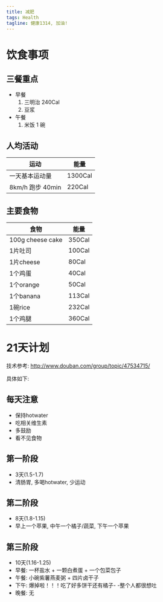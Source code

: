 ```yaml
---
title: 减肥
tags: Health
tagline: 健康1314, 加油!
---
```


# 饮食事项

## 三餐重点

- 早餐
    1. 三明治 240Cal
    2. 豆浆
- 午餐
    1. 米饭 1 碗

## 人均活动
| 运动             |   能量 |
|------------------|--------|
| 一天基本运动量   | 1300Cal|
| 8km/h 跑步 40min | 220Cal |


## 主要食物

| 食物             |   能量 |
|------------------|--------|
| 100g cheese cake | 350Cal |
| 1片吐司          | 100Cal |
| 1片cheese        |  80Cal |
| 1个鸡蛋          |  40Cal |
| 1个orange        |  50Cal |
| 1个banana        | 113Cal |
| 1碗rice          | 232Cal |
| 1个鸡腿          | 360Cal |

# 21天计划

技术参考: http://www.douban.com/group/topic/47534715/

具体如下:

## 每天注意
- 保持hotwater
- 吃相关维生素
- 多鼓励
- 看不见食物

## 第一阶段

- 3天(1.5-1.7)
- 清肠胃, 多喝hotwater, 少运动

## 第二阶段

- 8天(1.8-1.15)
- 早上一个苹果, 中午一个橘子/蔬菜, 下午一个苹果

## 第三阶段

- 10天(1.16-1.25)
- 早餐: 一杯盐水 + 一颗白煮蛋 + 一个包菜包子 
- 午餐: 小碗紫薯燕麦粥 + 四片卤干子
- 下午: 爆掉啦！！！吃了好多饼干还有橘子- -整个人都很想吐
- 晚餐: 无

